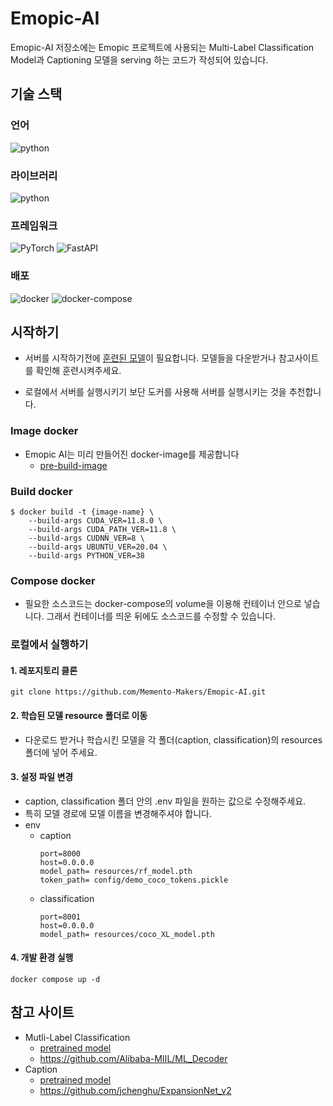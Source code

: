 # Emopic-AI
Emopic-AI 저장소에는 Emopic 프로젝트에 사용되는 Multi-Label Classification Model과 Captioning 모델을 serving 하는 코드가 작성되어 있습니다. 

## 기술 스택

### 언어 

![python](https://img.shields.io/badge/python-3.8-blue)

### 라이브러리 
![python](https://img.shields.io/badge/pillow-10.1.0-green)

### 프레임워크
![PyTorch](https://img.shields.io/badge/pytorch-2.0.0+cu118-EE4C2C)
![FastAPI](https://img.shields.io/badge/fastapi-0.104.1-005571)

### 배포
![docker](https://img.shields.io/badge/docker-blue)
![docker-compose](https://img.shields.io/badge/docker_compose-3.8-blue)

## 시작하기

- 서버를 시작하기전에 [훈련된 모델](#참고-사이트)이 필요합니다. 모델들을 다운받거나 참고사이트를 확인해 훈련시켜주세요.

- 로컬에서 서버를 실행시키기 보단 도커를 사용해 서버를 실행시키는 것을 추천합니다.

### Image docker
- Emopic AI는 미리 만들어진 docker-image를 제공합니다
    - [pre-build-image](https://hub.docker.com/r/emopic/ai-serving)

### Build docker

```
$ docker build -t {image-name} \
    --build-args CUDA_VER=11.8.0 \
    --build-args CUDA_PATH_VER=11.8 \
    --build-args CUDNN_VER=8 \
    --build-args UBUNTU_VER=20.04 \
    --build-args PYTHON_VER=38
```

### Compose docker 

- 필요한 소스코드는 docker-compose의 volume을 이용해 컨테이너 안으로 넣습니다. 그래서 컨테이너를 띄운 뒤에도 소스코드를 수정할 수 있습니다.

### 로컬에서 실행하기

#### 1. 레포지토리 클론 
```shell 
git clone https://github.com/Memento-Makers/Emopic-AI.git
```

#### 2. 학습된 모델 resource 폴더로 이동
- 다운로드 받거나 학습시킨 모델을 각 폴더(caption, classification)의 resources 폴더에 넣어 주세요.


#### 3. 설정 파일 변경
- caption, classification 폴더 안의 .env 파일을 원하는 값으로 수정해주세요.
- 특히 모델 경로에 모델 이름을 변경해주셔야 합니다.
- env
    - caption
        ```
        port=8000
        host=0.0.0.0
        model_path= resources/rf_model.pth
        token_path= config/demo_coco_tokens.pickle
        ```
    - classification
        ```
        port=8001
        host=0.0.0.0
        model_path= resources/coco_XL_model.pth
        ```

#### 4. 개발 환경 실행
```shell
docker compose up -d
``` 

## 참고 사이트
- Mutli-Label Classification
    - [pretrained model](https://github.com/Alibaba-MIIL/ML_Decoder/blob/main/MODEL_ZOO.md)
    - https://github.com/Alibaba-MIIL/ML_Decoder
- Caption
    - [pretrained model](https://drive.google.com/drive/folders/1bBMH4-Fw1LcQZmSzkMCqpEl0piIP88Y3)
    - https://github.com/jchenghu/ExpansionNet_v2

